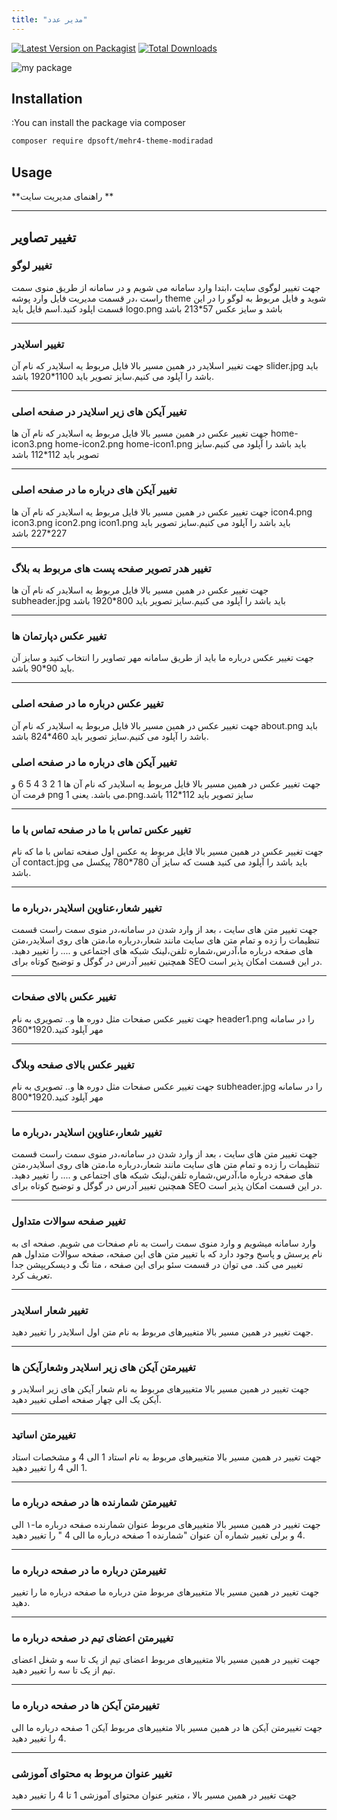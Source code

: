 ```yaml
---
title: "مدیر عدد"
---
```



[![Latest Version on Packagist](https://img.shields.io/packagist/v/dpsoft/mehr4-theme-modiradad.svg?style=flat-square)](https://packagist.org/packages/dpsoft/mehr4-theme-modiradad)
[![Total Downloads](https://img.shields.io/packagist/dt/dpsoft/mehr4-theme-modiradad.svg?style=flat-square)](https://packagist.org/packages/dpsoft/mehr4-theme-modiradad)



![my package](modiradad.png)

## Installation

:You can install the package via composer

```bash
composer require dpsoft/mehr4-theme-modiradad
```

## Usage

**راهنمای  مدیریت سایت **
____
## تغییر تصاویر

### تغییر لوگو

جهت تغییر لوگوی سایت ،ابتدا وارد سامانه می شویم و در سامانه از طریق منوی سمت راست ،در قسمت مدیریت فایل وارد پوشه theme شوید و فایل مربوط به لوگو را در این قسمت اپلود کنید.اسم فایل باید logo.png باشد و سایز عکس 57*213 باشد
___
### تغییر اسلایدر

جهت تغییر اسلایدر در همین مسیر بالا فایل مربوط یه اسلایدر که نام آن slider.jpg باید باشد را آپلود می کنیم.سایز تصویر باید 1100*1920 باشد.
___

### تغییر آیکن های زیر اسلایدر در صفحه اصلی
جهت تغییر عکس در همین مسیر بالا فایل مربوط یه اسلایدر که نام آن ها  home-icon3.png  home-icon2.png  home-icon1.png باید باشد را آپلود می کنیم.سایز تصویر باید 112*112 باشد
___

### تغییر آیکن های  درباره ما در صفحه اصلی
جهت تغییر عکس در همین مسیر بالا فایل مربوط یه اسلایدر که نام آن ها 
  icon4.png icon3.png  icon2.png  icon1.png باید باشد را آپلود می کنیم.سایز تصویر باید 227*227 باشد
___
### تغییر  هدر تصویر صفحه پست های مربوط به بلاگ
جهت تغییر عکس در همین مسیر بالا فایل مربوط یه اسلایدر که نام آن ها 
  subheader.jpg  باید باشد را آپلود می کنیم.سایز تصویر باید 800*1920 باشد
___
### تغییر عکس دپارتمان ها
جهت تغییر عکس درباره ما باید از طریق سامانه مهر تصاویر را انتخاب کنید و سایز آن باید 90*90 باشد.
___

### تغییر عکس درباره ما در صفحه اصلی
جهت تغییر عکس در همین مسیر بالا فایل مربوط یه اسلایدر که نام آن about.png باید باشد را آپلود می کنیم.سایز تصویر باید 460*824 باشد.

### تغییر آیکن های  درباره ما در صفحه اصلی
جهت تغییر عکس در همین مسیر بالا فایل مربوط یه اسلایدر که نام آن ها  1 2 3 4 5 6 و فرمت آن png می باشد.
یعنی 1.png.سایز تصویر باید 112*112 باشد


 ___


### تغییر عکس تماس با ما در صفحه تماس با ما
جهت تغییر عکس در همین مسیر بالا فایل مربوط یه عکس اول صفحه تماس با ما که نام آن contact.jpg باید باشد را آپلود می کنید
 هست که سایز آن 780*780 پیکسل می باشد.
___



### تغییر شعار،عناوین اسلایدر ،درباره ما  
جهت تغییر متن های سایت ، بعد از وارد شدن در سامانه،در منوی سمت راست قسمت تنظیمات را زده و تمام متن های سایت مانند شعار،درباره ما،متن های روی اسلایدر،متن های صفحه درباره ما،آدرس،شماره تلفن،لینک شبکه های اجتماعی و .... را تغییر دهید.
همچنین تغییر آدرس در گوگل  و توضیح کوتاه برای SEO در این قسمت امکان پذیر است.	

___


### تغییر عکس بالای صفحات

جهت تغییر عکس صفحات مثل دوره ها و..
تصویری به نام header1.png را در سامانه مهر آپلود کنید.1920*360
___
### تغییر عکس بالای صفحه وبلاگ

جهت تغییر عکس صفحات مثل دوره ها و..
تصویری به نام subheader.jpg را در سامانه مهر آپلود کنید.1920*800

___
### تغییر شعار،عناوین اسلایدر ،درباره ما  
جهت تغییر متن های سایت ، بعد از وارد شدن در سامانه،در منوی سمت راست قسمت تنظیمات را زده و تمام متن های سایت مانند شعار،درباره ما،متن های روی اسلایدر،متن های صفحه درباره ما،آدرس،شماره تلفن،لینک شبکه های اجتماعی و .... را تغییر دهید.
همچنین تغییر آدرس در گوگل  و توضیح کوتاه برای SEO در این قسمت امکان پذیر است.	

___
### تغییر صفحه سوالات متداول

وارد سامانه میشویم و وارد منوی سمت راست به نام صفحات می شویم.
صفحه ای به نام پرسش و پاسخ وجود دارد که با تغییر متن های این صفحه، صفحه سوالات متداول هم تغییر می کند.
می توان در قسمت سئو برای این صفحه ، متا تگ و دیسکریپشن جدا تعریف کرد.
___
### تغییر شعار اسلایدر 
جهت تغییر در همین مسیر بالا متغییرهای مربوط به نام متن اول اسلایدر را تغییر دهید.
___

### تغییرمتن آیکن های زیر اسلایدر وشعارآیکن ها  
جهت تغییر در همین مسیر بالا متغییرهای مربوط به نام  شعار آیکن های زیر اسلایدر
                                                    و آیکن یک الی چهار صفحه اصلی تغییر دهید.
___
### تغییرمتن اساتید 

جهت تغییر در همین مسیر بالا متغییرهای مربوط به نام  استاد 1 الی 4 و مشخصات استاد 1 الی 4 را  تغییر دهید.
___
### تغییرمتن شمارنده ها  در صفحه درباره ما   
جهت تغییر در همین مسیر بالا متغییرهای مربوط عنوان شمارنده صفحه درباره ما-۱
الی 4 و برلی تغییر شماره آن عنوان "شمارنده 1 صفحه درباره ما الی 4 "
 را تغییر دهید.
___

### تغییرمتن درباره ما در صفحه درباره ما   
جهت تغییر در همین مسیر بالا متغییرهای مربوط متن درباره ما صفحه درباره ما
 را تغییر دهید.
___
### تغییرمتن اعضای تیم در صفحه درباره ما 
جهت تغییر در همین مسیر بالا متغییرهای مربوط اعضای تیم از یک تا سه و شغل اعضای تیم از یک تا سه
 را تغییر دهید.
___
### تغییرمتن آیکن ها در صفحه درباره ما 
جهت  تغییرمتن آیکن ها در همین مسیر بالا متغییرهای مربوط آیکن 1 صفحه درباره ما
الی 4 
 را تغییر دهید.
___

### تغییر عنوان مربوط به محتوای آموزشی
  
جهت تغییر در همین مسیر بالا ، متغیر عنوان محتوای آموزشی 1 تا 4 را تغییر دهید
___
